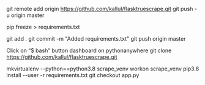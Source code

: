 git remote add origin https://github.com/kallul/flasktruescrape.git
git push -u origin master


pip freeze > requirements.txt

git add .
git commit -m "Added requirements.txt"
git push origin master

Click on “$ bash” button dashboard on pythonanywhere
git clone https://github.com/kallul/flasktruescrape.git


mkvirtualenv --python==python3.8 scrape_venv
workon scrape_venv
pip3.8 install --user -r requirements.txt
git checkout app.py